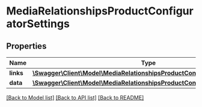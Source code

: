 # MediaRelationshipsProductConfiguratorSettings

## Properties
Name | Type | Description | Notes
------------ | ------------- | ------------- | -------------
**links** | [**\Swagger\Client\Model\MediaRelationshipsProductConfiguratorSettingsLinks**](MediaRelationshipsProductConfiguratorSettingsLinks.md) |  | [optional] 
**data** | [**\Swagger\Client\Model\MediaRelationshipsProductConfiguratorSettingsData[]**](MediaRelationshipsProductConfiguratorSettingsData.md) |  | [optional] 

[[Back to Model list]](../../README.md#documentation-for-models) [[Back to API list]](../../README.md#documentation-for-api-endpoints) [[Back to README]](../../README.md)

